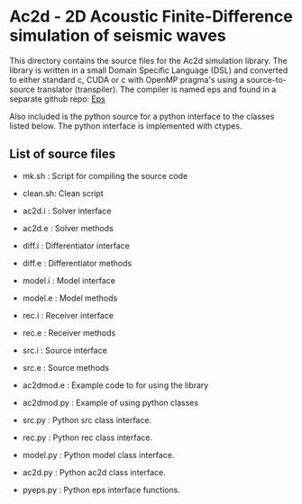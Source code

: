 #  Ac2d - 2D Acoustic Finite-Difference simulation of seismic waves

This directory contains the source files for the Ac2d simulation library.
The library is written in a small Domain Specific Language (DSL)
and converted to either standard c, CUDA or c with OpenMP pragma's
using a source-to-source translator (transpiler). 
The compiler is named eps and found in a separate github repo: 
[Eps](https://github.com/barntsen/Eps.git)

Also included is the python source for a python interface
to the classes listed below. The python interface is implemented
with ctypes.

## List of source files
- mk.sh   : Script for compiling the source code
- clean.sh: Clean script
- ac2d.i  : Solver interface
- ac2d.e  : Solver methods
- diff.i  : Differentiator interface
- diff.e  : Differentiator methods
- model.i : Model interface
- model.e : Model methods
- rec.i   : Receiver interface
- rec.e   : Receiver methods
- src.i   : Source interface
- src.e   : Source methods
- ac2dmod.e : Example code to for using the library

- ac2dmod.py : Example of using python classes
- src.py     : Python src class interface.
- rec.py     : Python rec class interface.
- model.py   : Python model class interface.
- ac2d.py    : Python ac2d class interface.
- pyeps.py   : Python eps interface functions.
